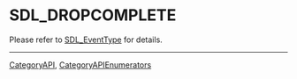 # SDL_DROPCOMPLETE

Please refer to [SDL_EventType](SDL_EventType) for details.

----
[CategoryAPI](CategoryAPI), [CategoryAPIEnumerators](CategoryAPIEnumerators)

